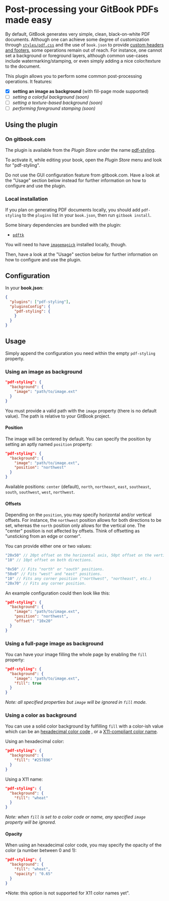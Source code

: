 # Post-processing your GitBook PDFs made easy

By default, GitBook generates very simple, clean, black-on-white PDF documents. Although one can achieve some degree of customization through [`styles/pdf.css`](https://help.gitbook.com/styling/book.html) and the use of `book.json` to provide [custom headers and footers](https://help.gitbook.com/format/configuration.html), some operations remain out of reach. For instance, one cannot set a background or foreground layers, although common use-cases include watermarking/stamping, or even simply adding a nice color/texture to the document.

This plugin allows you to perform some common post-processing operations. It features:

* [x] **setting an image as background** (with fill-page mode supported)
* [ ] *setting a colorful background (soon)*
* [ ] *setting a texture-based background (soon)*
* [ ] *performing foreground stamping (soon)*

## Using the plugin

### On gitbook.com

The plugin is available from the *Plugin Store* under the name [pdf-styling](https://plugins.gitbook.com/plugin/pdf-styling).

To activate it, while editing your book, open the *Plugin Store* menu and look for "pdf-styling".

Do not use the GUI configuration feature from gitbook.com. Have a look at the "Usage" section below instead for further information on how to configure and use the plugin.

### Local installation

If you plan on generating PDF documents locally, you should add `pdf-styling` to the `plugins` list in your `book.json`, then run `gitbook install`.

Some binary dependencies are bundled with the plugin:

* [`pdftk`](https://www.pdflabs.com/tools/pdftk-the-pdf-toolkit/)

You will need to have [`imagemagick`](http://www.imagemagick.org/script/index.php) installed locally, though.

Then, have a look at the "Usage" section below for further information on how to configure and use the plugin.

## Configuration

In your **book.json**:

``` json
{
  "plugins": ["pdf-styling"],
  "pluginsConfig": {
    "pdf-styling": {
    }
  }
}
```

## Usage

Simply append the configuration you need within the empty `pdf-styling` property.

### Using an image as background

``` json
"pdf-styling": {
  "background": {
    "image": "path/to/image.ext"
  }
}
```

You must provide a valid path with the `image` property (there is no default value). The path is relative to your GitBook project.

#### Position

The image will be centered by default. You can specify the position by setting an aptly named `position` property:

``` json
"pdf-styling": {
  "background": {
    "image": "path/to/image.ext",
    "position": "northwest"
  }
}
```

Available positions: `center` (default), `north`, `northeast`, `east`, `southeast`, `south`, `southwest`, `west`, `northwest`.

#### Offsets

Depending on the `position`, you may specify horizontal and/or vertical offsets. For instance, the `northwest` position allows for both directions to be set, whereas the `north` position only allows for the vertical one. The "center" position is not affected by offsets. Think of offsetting as "unsticking from an edge or corner".

You can provide either one or two values:

``` js
"20x50" // 20pt offset on the horizontal axis, 50pt offset on the vertical axis.
"10" // 10pt offset on both directions.
```

``` js
"0x50" // Fits "north" or "south" positions.
"50x0" // Fits "west" and "east" positions.
"10" // Fits any corner position ("northwest", "northeast", etc.)
"20x70" // Fits any corner position.
```

An example configuration could then look like this:

``` json
"pdf-styling": {
  "background": {
    "image": "path/to/image.ext",
    "position": "northwest",
    "offset": "10x20"
  }
}
```

### Using a full-page image as background

You can have your image filling the whole page by enabling the `fill` property:

``` json
"pdf-styling": {
  "background": {
    "image": "path/to/image.ext",
    "fill": true
  }
}
```

*Note: all specified properties but `image` will be ignored in `fill` mode.*

### Using a color as background

You can use a solid color background by fulfilling `fill` with a color-ish value
which can be an [hexadecimal color code](https://en.wikipedia.org/wiki/Web_colors#Hex_triplet)
, or a [X11-compliant color name](http://www.imagemagick.org/script/color.php).

Using an hexadecimal color:

``` json
"pdf-styling": {
  "background": {
    "fill": "#257896"
  }
}
```

Using a X11 name:

``` json
"pdf-styling": {
  "background": {
    "fill": "wheat"
  }
}
```

*Note: when `fill` is set to a color code or name, any specified `image`
property will be ignored.*

#### Opacity

When using an hexadecimal color code, you may specify the opacity of the color
(a number between 0 and 1):

``` json
"pdf-styling": {
  "background": {
    "fill": "wheat",
    "opacity": "0.65"
  }
}
```

*Note: this option is not supported for X11 color names yet".
